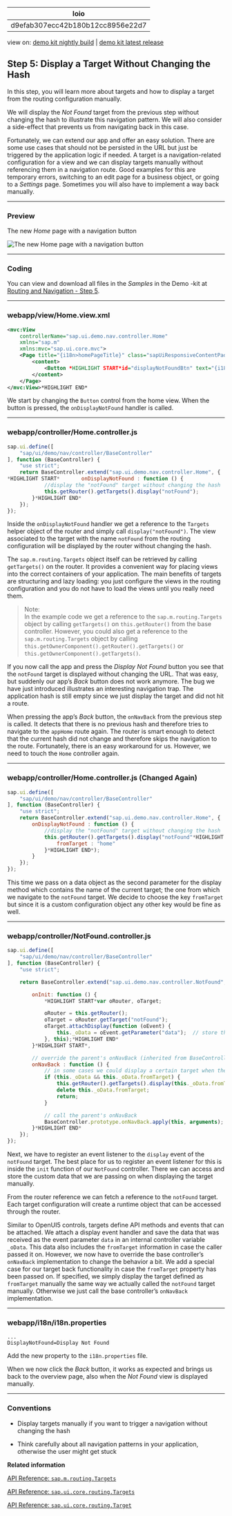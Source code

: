 <!-- loiod9efab307ecc42b180b12cc8956e22d7 -->

| loio |
| -----|
| d9efab307ecc42b180b12cc8956e22d7 |

<div id="loio">

view on: [demo kit nightly build](https://openui5nightly.hana.ondemand.com/#/topic/d9efab307ecc42b180b12cc8956e22d7) | [demo kit latest release](https://openui5.hana.ondemand.com/#/topic/d9efab307ecc42b180b12cc8956e22d7)</div>

## Step 5: Display a Target Without Changing the Hash

In this step, you will learn more about targets and how to display a target from the routing configuration manually.

We will display the *Not Found* target from the previous step without changing the hash to illustrate this navigation pattern. We will also consider a side-effect that prevents us from navigating back in this case.

Fortunately, we can extend our app and offer an easy solution. There are some use cases that should not be persisted in the URL but just be triggered by the application logic if needed. A target is a navigation-related configuration for a view and we can display targets manually without referencing them in a navigation route. Good examples for this are temporary errors, switching to an edit page for a business object, or going to a *Settings* page. Sometimes you will also have to implement a way back manually.

***

### Preview

   
  
The new *Home* page with a navigation button<a name="loiod9efab307ecc42b180b12cc8956e22d7__fig_r1j_pst_mr"/>

 ![](loio64fc7de39bed41d48d01e08244f201ab_LowRes.png "The new Home page with a navigation button") 

***

### Coding

You can view and download all files in the *Samples* in the Demo -kit at [Routing and Navigation - Step 5](https://openui5.hana.ondemand.com/explored.html#/sample/sap.ui.core.tutorial.navigation.05/preview).

***

### webapp/view/Home.view.xml

``` xml
<mvc:View
	controllerName="sap.ui.demo.nav.controller.Home"
	xmlns="sap.m"
	xmlns:mvc="sap.ui.core.mvc">
	<Page title="{i18n>homePageTitle}" class="sapUiResponsiveContentPadding">
		<content>
			<Button *HIGHLIGHT START*id="displayNotFoundBtn" text="{i18n>DisplayNotFound}" press=".onDisplayNotFound" class="sapUiTinyMarginEnd"/>
		</content>
	</Page>
</mvc:View>*HIGHLIGHT END*
```

We start by changing the `Button` control from the home view. When the button is pressed, the `onDisplayNotFound` handler is called.

***

### webapp/controller/Home.controller.js

``` js
sap.ui.define([
	"sap/ui/demo/nav/controller/BaseController"
], function (BaseController) {
	"use strict";
	return BaseController.extend("sap.ui.demo.nav.controller.Home", {
*HIGHLIGHT START*		onDisplayNotFound : function () {
			//display the "notFound" target without changing the hash
			this.getRouter().getTargets().display("notFound");
		}*HIGHLIGHT END*
	});
});
```

Inside the `onDisplayNotFound` handler we get a reference to the `Targets` helper object of the router and simply call `display("notFound")`. The view associated to the target with the name `notFound` from the routing configuration will be displayed by the router without changing the hash.

The `sap.m.routing.Targets` object itself can be retrieved by calling `getTargets()` on the router. It provides a convenient way for placing views into the correct containers of your application. The main benefits of targets are structuring and lazy loading: you just configure the views in the routing configuration and you do not have to load the views until you really need them.

> Note:  
> In the example code we get a reference to the `sap.m.routing.Targets` object by calling `getTargets()` on `this.getRouter()` from the base controller. However, you could also get a reference to the `sap.m.routing.Targets` object by calling `this.getOwnerComponent().getRouter().getTargets()` or `this.getOwnerComponent().getTargets()`.

If you now call the app and press the *Display Not Found* button you see that the `notFound` target is displayed without changing the URL. That was easy, but suddenly our app’s *Back* button does not work anymore. The bug we have just introduced illustrates an interesting navigation trap. The application hash is still empty since we just display the target and did not hit a route.

When pressing the app’s *Back* button, the `onNavBack` from the previous step is called. It detects that there is no previous hash and therefore tries to navigate to the `appHome` route again. The router is smart enough to detect that the current hash did not change and therefore skips the navigation to the route. Fortunately, there is an easy workaround for us. However, we need to touch the `Home` controller again.

***

### webapp/controller/Home.controller.js \(Changed Again\)

``` js
sap.ui.define([
	"sap/ui/demo/nav/controller/BaseController"
], function (BaseController) {
	"use strict";
	return BaseController.extend("sap.ui.demo.nav.controller.Home", {
		onDisplayNotFound : function () {
			//display the "notFound" target without changing the hash
			this.getRouter().getTargets().display("notFound"*HIGHLIGHT START*, {
				fromTarget : "home"
			}*HIGHLIGHT END*);
		}
	});
});

```

This time we pass on a data object as the second parameter for the display method which contains the name of the current target; the one from which we navigate to the `notFound` target. We decide to choose the key `fromTarget` but since it is a custom configuration object any other key would be fine as well.

***

### webapp/controller/NotFound.controller.js

``` js
sap.ui.define([
	"sap/ui/demo/nav/controller/BaseController"
], function (BaseController) {
	"use strict";

	return BaseController.extend("sap.ui.demo.nav.controller.NotFound", {

		onInit: function () {
			*HIGHLIGHT START*var oRouter, oTarget;

			oRouter = this.getRouter();
			oTarget = oRouter.getTarget("notFound");
			oTarget.attachDisplay(function (oEvent) {
				this._oData = oEvent.getParameter("data");	// store the data
			}, this);*HIGHLIGHT END*
		}*HIGHLIGHT START*,

		// override the parent's onNavBack (inherited from BaseController)
		onNavBack : function () {
			// in some cases we could display a certain target when the back button is pressed
			if (this._oData && this._oData.fromTarget) {
				this.getRouter().getTargets().display(this._oData.fromTarget);
				delete this._oData.fromTarget;
				return;
			}

			// call the parent's onNavBack
			BaseController.prototype.onNavBack.apply(this, arguments);
		}*HIGHLIGHT END*
	});
});
```

Next, we have to register an event listener to the `display` event of the `notFound` target. The best place for us to register an event listener for this is inside the `init` function of our `NotFound` controller. There we can access and store the custom data that we are passing on when displaying the target manually.

From the router reference we can fetch a reference to the `notFound` target. Each target configuration will create a runtime object that can be accessed through the router.

Similar to OpenUI5 controls, targets define API methods and events that can be attached. We attach a display event handler and save the data that was received as the event parameter `data` in an internal controller variable `_oData`. This data also includes the `fromTarget` information in case the caller passed it on. However, we now have to override the base controller’s `onNavBack` implementation to change the behavior a bit. We add a special case for our target back functionality in case the `fromTarget` property has been passed on. If specified, we simply display the target defined as `fromTarget` manually the same way we actually called the `notFound` target manually. Otherwise we just call the base controller’s `onNavBack` implementation.

***

### webapp/i18n/i18n.properties

``` prefs
...
DisplayNotFound=Display Not Found
```

Add the new property to the `i18n.properties` file.

When we now click the *Back* button, it works as expected and brings us back to the overview page, also when the *Not Found* view is displayed manually.

***

### Conventions

-   Display targets manually if you want to trigger a navigation without changing the hash

-   Think carefully about all navigation patterns in your application, otherwise the user might get stuck


**Related information**  


[API Reference: `sap.m.routing.Targets`](https://openui5.hana.ondemand.com/#docs/api/symbols/sap.m.routing.Targets.html)

[API Reference: `sap.ui.core.routing.Targets`](https://openui5.hana.ondemand.com/#docs/api/symbols/sap.ui.core.routing.Targets.html)

[API Reference: `sap.ui.core.routing.Target`](https://openui5.hana.ondemand.com/#docs/api/symbols/sap.ui.core.routing.Target.html)

